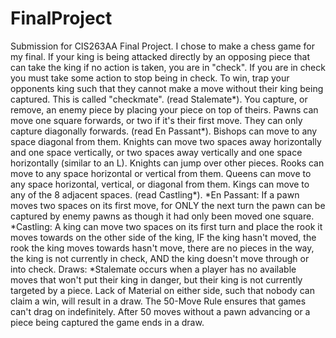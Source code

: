 # FinalProject
Submission for CIS263AA Final Project.
I chose to make a chess game for my final.
If your king is being attacked directly by an opposing piece that can take the king if no action is taken, you are in "check". If you are in check you must take some action to stop being in check.
To win, trap your opponents king such that they cannot make a move without their king being captured. This is called "checkmate". (read Stalemate*).
You capture, or remove, an enemy piece by placing your piece on top of theirs.
Pawns can move one square forwards, or two if it's their first move. They can only capture diagonally forwards. (read En Passant*).
Bishops can move to any space diagonal from them.
Knights can move two spaces away horizontally and one space vertically, or two spaces away vertically and one space horizontally (similar to an L). Knights can jump over other pieces.
Rooks can move to any space horizontal or vertical from them.
Queens can move to any space horizontal, vertical, or diagonal from them.
Kings can move to any of the 8 adjacent spaces. (read Castling*).
*En Passant: If a pawn moves two spaces on its first move, for ONLY the next turn the pawn can be captured by enemy pawns as though it had only been moved one square.
*Castling: A king can move two spaces on its first turn and place the rook it moves towards on the other side of the king, IF the king hasn't moved, the rook the king moves towards hasn't move, there are no pieces in the way, the king is not currently in check, AND the king doesn't move through or into check.
Draws:
*Stalemate occurs when a player has no available moves that won't put their king in danger, but their king is not currently targeted by a piece.
Lack of Material on either side, such that nobody can claim a win, will result in a draw.
The 50-Move Rule ensures that games can't drag on indefinitely. After 50 moves without a pawn advancing or a piece being captured the game ends in a draw.
